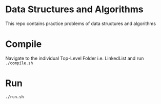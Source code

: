 # Data Structures and Algorithms

This repo contains practice problems of data structures and algorithms

# Compile

Navigate to the individual Top-Level Folder i.e. LinkedList and run `./compile.sh`

# Run

`./run.sh`